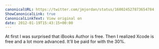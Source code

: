 ```yaml
---
canonicalURL: https://twitter.com/jmjordan/status/160024527873654784
ShowCanonicalLink: true
CanonicalLinkText: View original on
date: 2012-01-19T15:43:15+00:00
---
```

At first I was surprised that iBooks Author is free. Then I realized Xcode is free and a lot more advanced. It'll be paid for with the 30%.